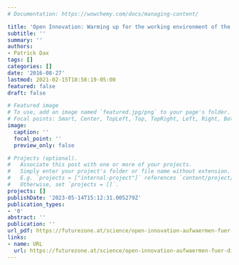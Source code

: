 ```yaml
---
# Documentation: https://wowchemy.com/docs/managing-content/

title: 'Open Innovation: Warming up for the working environment of the future'
subtitle: ''
summary: ''
authors:
- Patrick Dax
tags: []
categories: []
date: '2016-08-27'
lastmod: 2021-02-15T18:58:19-05:00
featured: false
draft: false

# Featured image
# To use, add an image named `featured.jpg/png` to your page's folder.
# Focal points: Smart, Center, TopLeft, Top, TopRight, Left, Right, BottomLeft, Bottom, BottomRight.
image:
  caption: ''
  focal_point: ''
  preview_only: false

# Projects (optional).
#   Associate this post with one or more of your projects.
#   Simply enter your project's folder or file name without extension.
#   E.g. `projects = ["internal-project"]` references `content/project/deep-learning/index.md`.
#   Otherwise, set `projects = []`.
projects: []
publishDate: '2023-05-14T15:12:31.005279Z'
publication_types:
- '0'
abstract: ''
publication: ''
url_pdf: https://futurezone.at/science/open-innovation-aufwaermen-fuer-die-arbeitswelt-der-zukunft/218.016.517
links:
- name: URL
  url: https://futurezone.at/science/open-innovation-aufwaermen-fuer-die-arbeitswelt-der-zukunft/218.016.517
---
```


